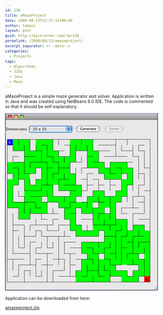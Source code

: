 ```yaml
---
id: 138
title: aMazeProject
date: 2008-08-13T22:37:21+00:00
author: tomasz
layout: post
guid: http://myitcorner.com/?p=138
permalink: /2008/08/13/amazeproject/
excerpt_separator: <!--more-->
categories:
  - Projects
tags:
  - Algorithms
  - J2SE
  - Java
  - Maze
---
```

aMazeProject is a simple maze generator and solver. Application is written in Java and was created using NetBeans 6.0 IDE. The code is commented so that it should be self explanatory. 

![Image Filter](/assets/amazeproject.png)

<!--more-->

Application can be downloaded from here:

[amazeproject.zip](/assets/amazeproject.zip) 
  